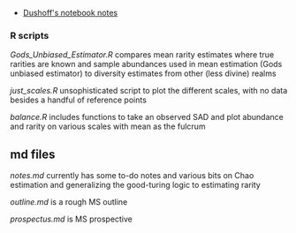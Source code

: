 
* [Dushoff's notebook notes](http://dushoff.github.io/notebook/diversity.html)

### R scripts

*Gods_Unbiased_Estimator.R* compares mean rarity estimates where true rarities are known and sample abundances used in mean estimation (Gods unbiased estimator) to diversity estimates from other (less divine) realms

*just_scales.R* unsophisticated script to plot the different scales, with no data besides a handful of reference points


*balance.R* includes functions to take an observed SAD and plot abundance and rarity on various scales with mean as the fulcrum

## md files
*notes.md* currently has some to-do notes and various bits on Chao estimation and generalizing the good-turing logic to estimating rarity

*outline.md* is a rough MS outline

*prospectus.md* is MS prospective